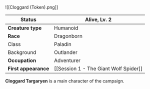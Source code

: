 ![[Cloggard (Token).png]]

| Status               | Alive, Lv. 2              |
|----------------------|---------------------------------------|
| **Creature type**    | Humanoid                             |
| **Race**             | Dragonborn                        |
| Class             | Paladin                       |
| Background | Outlander |
| **Occupation**       | Adventurer            |
| **First appearance** | [[Session 1 - The Giant Wolf Spider]] |

**Cloggard Targaryen** is a main character of the campaign.